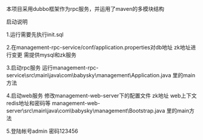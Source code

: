 本项目采用dubbo框架作为rpc服务，并运用了maven的多模块结构

启动说明

1.运行需要先执行init.sql


2.在management-rpc-service/conf/application.properties对db地址 zk地址进行变更 需提供mysql和zk服务


3.启动rpc服务 运行management-rpc-service\src\main\java\com\babysky\management\Application.java 里的main方法


4.启动web服务 修改management-web-server下的配置文件 zk地址 web上下文 redis地址和密码等 management-web-server\src\main\java\com\babysky\management\Bootstrap.java 里的main方法


5.登陆帐号admin 密码123456